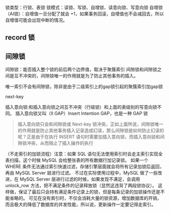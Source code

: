 锁类型：行锁、表锁
锁模式：读锁、写锁、自增锁、读意向锁、写意向锁
自增锁（AI锁）：自增值一旦分配了就会 +1，如果事务回滚，自增值也不会减回去，所以自增值可能会出现中断的情况。


## record 锁

## 间隙锁

间隙锁：能否插入整个锁的前后两个边界值，取决于聚簇索引
间隙锁和间隙锁之间是互不冲突的，间隙锁唯一的作用就是为了防止其他事务的插入。

唯一索引不会有间隙锁，除非是由于二级索引上的gap锁引起的聚簇索引加gap锁

next-key



插入意向锁:和插入意向锁之间互不冲突（行级锁）和上面的表级别的写意向锁不同。
插入意向锁又叫（II GAP）Insert Intention GAP，也是一种 GAP 锁

> 插入意向锁只会和间隙锁或 Next-key 锁冲突，正如上面所说，间隙锁唯一的作用就是防止其他事务插入记录造成幻读，那么间隙锁是如何防止幻读的呢？正是由于在执行 INSERT 语句时需要加插入意向锁，而插入意向锁和间隙锁冲突，从而阻止了插入操作的执行

（不走索引的加锁流程）注意：如果 SQL 语句无法使用索引时会走主索引实现全表扫描，这个时候 MySQL 会给整张表的所有数据行加记录锁。
如果一个 WHERE 条件无法通过索引快速过滤，存储引擎层面就会将所有记录加锁后返回，再由 MySQL Server 层进行过滤。
不过在实际使用过程中，MySQL 做了一些改进，在 MySQL Server 层进行过滤的时候，如果发现不满足，会调用 unlock_row 方法，把不满足条件的记录释放锁（显然这违背了两段锁协议）。
这样做，保证了最后只会持有满足条件记录上的锁，但是每条记录的加锁操作还是不能省略的。
可见在没有索引时，不仅会消耗大量的锁资源，增加数据库的开销，而且极大的降低了数据库的并发性能，所以说，更新操作一定要记得走索引。
